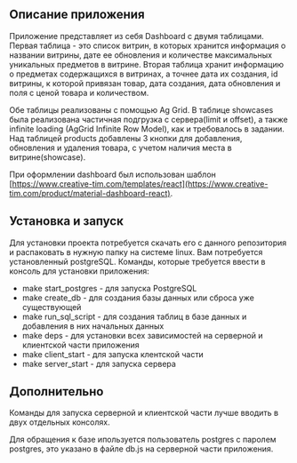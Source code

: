 ## Описание приложения
Приложение представляет из себя Dashboard с двумя таблицами. Первая таблица - это список витрин, в которых хранится информация о названии витрины, дате ее обновления и количестве максимальных уникальных предметов в витрине. Вторая таблица хранит информацию о предметах содержащихся в витринах, а точнее дата их создания, id витрины, к которой привязан товар, дата создания, дата обновления и поля с ценой товара и количеством.

Обе таблицы реализованы с помощью Ag Grid. В таблице showcases была реализована частичная подгрузка с сервера(limit и offset), а также infinite loading (AgGrid Infinite Row Model), как и требовалось в задании. Над таблицей products добавлены 3 кнопки для добавления, обновления и удаления товара, с учетом наличия места в витрине(showcase).

При оформлении dashboard был использован шаблон [https://www.creative-tim.com/templates/react](https://www.creative-tim.com/product/material-dashboard-react).
## Установка и запуск
Для установки проекта потребуется скачать его с данного репозитория и распаковать в нужную папку на системе linux.
Вам потребуется установленный postgreSQL. 
Команды, которые требуется ввести в консоль для установки приложения:
  -  make start_postgres - для запуска PostgreSQL
  -  make create_db - для создания базы данных или сброса уже существующей
  -  make run_sql_script - для создания таблиц в базе данных и добавления в них начальных данных
  -  make deps - для установки всех зависимостей на серверной и клиентской части приложения
  -  make client_start - для запуска клентской части
  -  make server_start - для запуска сервера
## Дополнительно
Команды для запуска серверной и клиентской части лучше вводить в двух отдельных консолях.

Для обращения к базе ипользуется пользователь postgres с паролем postgres, это указано в файле db.js на серверной части приложения. 

